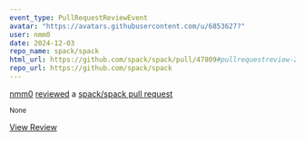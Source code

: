 ```yaml
---
event_type: PullRequestReviewEvent
avatar: "https://avatars.githubusercontent.com/u/6853627?"
user: nmm0
date: 2024-12-03
repo_name: spack/spack
html_url: https://github.com/spack/spack/pull/47809#pullrequestreview-2476152497
repo_url: https://github.com/spack/spack
---
```


<a href='https://github.com/nmm0' target='_blank'>nmm0</a> <a href='https://github.com/spack/spack/pull/47809#pullrequestreview-2476152497' target='_blank'>reviewed</a> a <a href='https://github.com/spack/spack/pull/47809' target='_blank'>spack/spack pull request</a>

<small>None</small>

<a href='https://github.com/spack/spack/pull/47809#pullrequestreview-2476152497' target='_blank'>View Review</a>